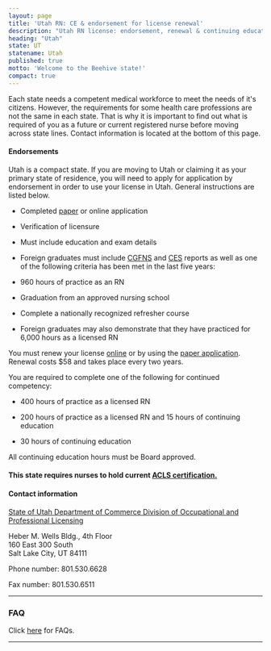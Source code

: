 ```yaml
---
layout: page
title: 'Utah RN: CE & endorsement for license renewal'
description: "Utah RN license: endorsement, renewal & continuing education essentials. Comply & advance your nursing career in the state."
heading: "Utah"
state: UT
statename: Utah
published: true
motto: 'Welcome to the Beehive state!'
compact: true
---
```


Each state needs a competent medical workforce to meet the needs of it's citizens. However, the requirements for some health care professions are not the same in each state. That is why it is important to find out what is required of you as a future or current registered nurse before moving across state lines. Contact information is located at the bottom of this page.

#### Endorsements

Utah is a compact state. If you are moving to Utah or claiming it as your primary state of residence, you will need to apply for application by endorsement in order to use your license in Utah. General instructions are listed below.

*   Completed [paper](http://www.dopl.utah.gov/apps/RN_LPN.pdf) or online application
    
*   Verification of licensure
    
*   Must include education and exam details
        
*   Foreign graduates must include [CGFNS](https://www.cgfns.org) and [CES](https://www.cgfns.org/services/credentials-evaluation/credentials-evaluation-service-academic-report/) reports as well as one of the following criteria has been met in the last five years:
    
*   960 hours of practice as an RN
        
*   Graduation from an approved nursing school
        
*   Complete a nationally recognized refresher course
        
*   Foreign graduates may also demonstrate that they have practiced for 6,000 hours as a licensed RN
    

You must renew your license [online](http://www.dopl.utah.gov/renewal.html) or by using the [paper application](http://www.dopl.utah.gov/renewal/RN.pdf). Renewal costs $58 and takes place every two years.

You are required to complete one of the following for continued competency:

*   400 hours of practice as a licensed RN
    
*   200 hours of practice as a licensed RN and 15 hours of continuing education
    
*   30 hours of continuing education
    


All continuing education hours must be Board approved.

#### This state requires nurses to hold current [ACLS certification.](https://www.acls.net/utah-acls-pals-bls)

#### Contact information

[State of Utah Department of Commerce Division of Occupational and Professional Licensing](http://www.dopl.utah.gov/licensing/nursing.html)

Heber M. Wells Bldg., 4th Floor  
160 East 300 South  
Salt Lake City, UT 84111

Phone number: 801.530.6628

Fax number: 801.530.6511

* * *

### FAQ

Click [here](http://www.dopl.utah.gov/licensing/forms/Nursing_FAQ.pdf) for FAQs.

* * *
